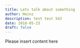 ```yaml
---
title: Lets talk about something
author: Heinz
description: test test 543
date: 2018-05-23
draft: false
---
```


Please insert content here
